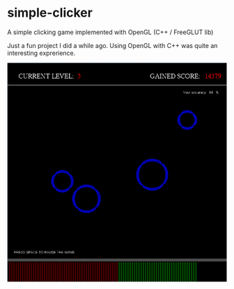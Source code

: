 # simple-clicker
A simple clicking game implemented with OpenGL (C++ / FreeGLUT lib)

Just a fun project I did a while ago. Using OpenGL with C++ was quite an interesting exprerience.

![Alt text](/Simple-clicker.png?raw=true "A screenshot of the game")
